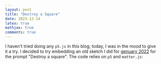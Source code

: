 ```yaml
---
layout: post
title: "Destroy a Square"
date: 2023-12-14
latex: true
mathjax: true
comments: true
---
```


I haven't tried doing any `p5.js` in this blog; today, I was in the mood to give it a try. I decided to try embedding an old sketch I did for [genuary 2022](https://genuary.art/2022/prompts) for the prompt "Destroy a square". The code relies on `p5` and `matter.js`:

<div id="sketch-holder"></div>

<script src="https://cdnjs.cloudflare.com/ajax/libs/p5.js/0.6.1/p5.min.js"></script>
<script language="javascript" type="text/javascript" src="https://cdnjs.cloudflare.com/ajax/libs/matter-js/0.18.0/matter.js"></script>
<script src="{{ base.url | prepend: site.url }}/assets/2023-12-14-p5-destroy-a-square/destroy_a_square.js"></script>
